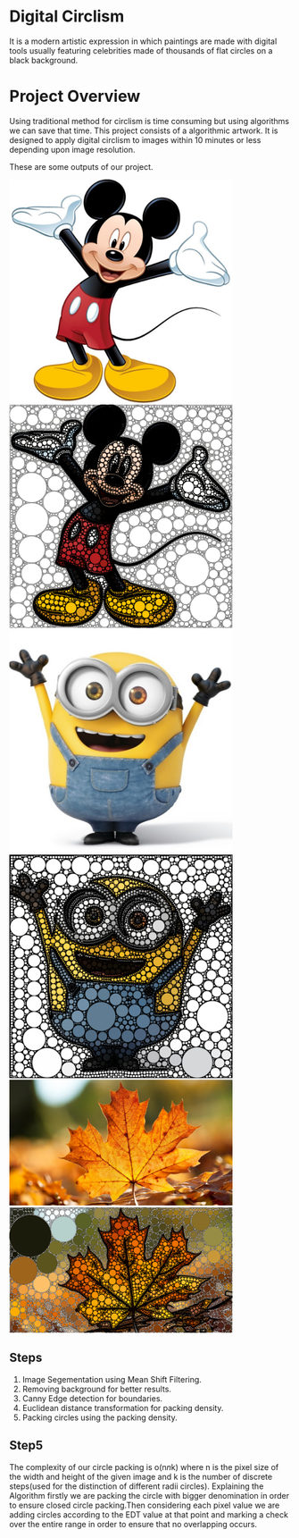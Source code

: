 # Digital Circlism
It is a modern artistic expression in which paintings are made with digital tools usually featuring celebrities made of thousands of flat circles on a black background.
# Project Overview
Using traditional method for circlism is time consuming but using algorithms we can save that time.
This project consists of a algorithmic artwork. It is designed to apply digital circlism to images within 10 minutes or less depending upon image resolution.

These are some outputs of our project.

<img src="./images/input/cart.jpg" width="400px">
<img src="./images/output/cartoon_out.png"  width="400px">

<img src="./images/input/minion.jpg"  width="400px">
<img src="./images/output/minion_out.png"  width="400px">

<img src="./images/input/leaf.jpg"  width="400px">
<img src="./images/output/leaf_out.png"  width="400px">

## Steps
1. Image Segementation using Mean Shift Filtering.
2. Removing background for better results.
3. Canny Edge detection for boundaries.
4. Euclidean distance transformation for packing density.
5. Packing circles using the packing density.

## Step5
The complexity of our circle packing is o(n*n*k) where n is the pixel size of the width and height of the given image and k is the number of discrete steps(used for the distinction of different radii circles). Explaining the Algorithm firstly we are packing the circle with bigger denomination in order to ensure closed circle packing.Then considering each pixel value we are adding circles according to the EDT value at that point and marking a check over the entire range in order to ensure that no overlapping occurs.

